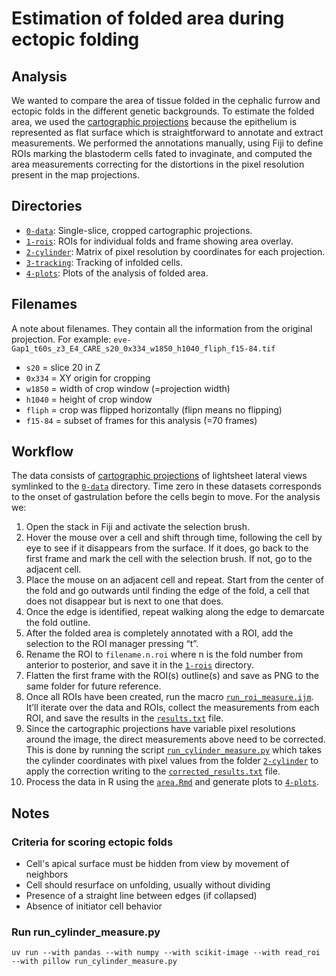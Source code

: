 # Estimation of folded area during ectopic folding

## Analysis

We wanted to compare the area of tissue folded in the cephalic furrow and ectopic folds in the different genetic backgrounds.
To estimate the folded area, we used the [cartographic projections](../../0-data/imsane) because the epithelium is represented as flat surface which is straightforward to annotate and extract measurements.
We performed the annotations manually, using Fiji to define ROIs marking the blastoderm cells fated to invaginate, and computed the area measurements correcting for the distortions in the pixel resolution present in the map projections.

## Directories

- [`0-data`](0-data): Single-slice, cropped cartographic projections.
- [`1-rois`](1-rois): ROIs for individual folds and frame showing area overlay. 
- [`2-cylinder`](2-cylinder): Matrix of pixel resolution by coordinates for each projection.
- [`3-tracking`](3-tracking): Tracking of infolded cells.
- [`4-plots`](4-plots): Plots of the analysis of folded area.

## Filenames

A note about filenames.
They contain all the information from the original projection.
For example: `eve-Gap1_t60s_z3_E4_CARE_s20_0x334_w1850_h1040_fliph_f15-84.tif`

- `s20` = slice 20 in Z
- `0x334` = XY origin for cropping
- `w1850` = width of crop window (=projection width)
- `h1040` = height of crop window
- `fliph` = crop was flipped horizontally (flipn means no flipping)
- `f15-84` = subset of frames for this analysis (=70 frames)

## Workflow

The data consists of [cartographic projections](../../0-data/imsane) of lightsheet lateral views symlinked to the [`0-data`](0-data) directory.
Time zero in these datasets corresponds to the onset of gastrulation before the cells begin to move.
For the analysis we:

1. Open the stack in Fiji and activate the selection brush.
2. Hover the mouse over a cell and shift through time, following the cell by eye to see if it disappears from the surface. If it does, go back to the first frame and mark the cell with the selection brush. If not, go to the adjacent cell.
3. Place the mouse on an adjacent cell and repeat. Start from the center of the fold and go outwards until finding the edge of the fold, a cell that does not disappear but is next to one that does.
4. Once the edge is identified, repeat walking along the edge to demarcate the fold outline.
5. After the folded area is completely annotated with a ROI, add the selection to the ROI manager pressing “t”.
6. Rename the ROI to `filename.n.roi` where n is the fold number from anterior to posterior, and save it in the [`1-rois`](1-rois) directory.
7. Flatten the first frame with the ROI(s) outline(s) and save as PNG to the same folder for future reference.
8. Once all ROIs have been created, run the macro [`run_roi_measure.ijm`](run_roi_measure.ijm). It’ll iterate over the data and ROIs, collect the measurements from each ROI, and save the results in the [`results.txt`](results.txt) file.
9. Since the cartographic projections have variable pixel resolutions around the image, the direct measurements above need to be corrected. This is done by running the script [`run_cylinder_measure.py`](run_cylinder_measure.py) which takes the cylinder coordinates with pixel values from the folder [`2-cylinder`](2-cylinder) to apply the correction writing to the [`corrected_results.txt`](corrected_results.txt) file.
10. Process the data in R using the [`area.Rmd`](area.Rmd) and generate plots to [`4-plots`](4-plots).

## Notes

### Criteria for scoring ectopic folds

- Cell's apical surface must be hidden from view by movement of neighbors
- Cell should resurface on unfolding, usually without dividing
- Presence of a straight line between edges (if collapsed)
- Absence of initiator cell behavior

### Run run_cylinder_measure.py

```
uv run --with pandas --with numpy --with scikit-image --with read_roi --with pillow run_cylinder_measure.py
```
